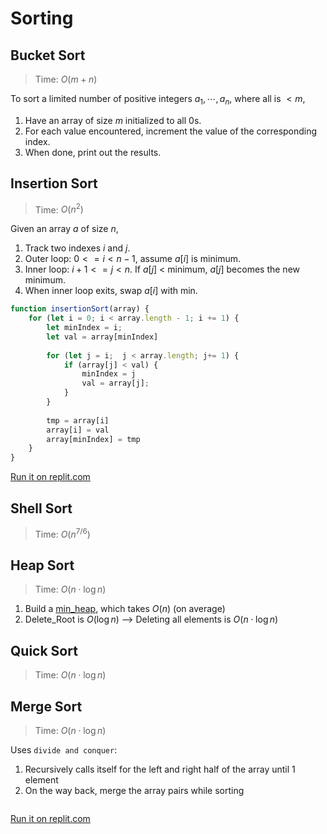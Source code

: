 # Sorting

## Bucket Sort
>Time: $O(m+n)$

To sort a limited number of positive integers $a_1,\cdots,a_n$, where all is $< m$,

1. Have an array of size $m$ initialized to all 0s.
2. For each value encountered, increment the value of the corresponding index.
3. When done, print out the results.
   


## Insertion Sort
> Time: $O(n^2)$

Given an array $a$ of size $n$,
1. Track two indexes $i$ and $j$. 
2. Outer loop: $0 <= i < n-1$, assume $a[i]$ is minimum.
3. Inner loop: $i+1 <= j < n$. If $a[j]$ < minimum, $a[j]$ becomes the new minimum.
4. When inner loop exits, swap $a[i]$ with min. 

```JavaScript
function insertionSort(array) {
	for (let i = 0; i < array.length - 1; i += 1) {
		let minIndex = i;
		let val = array[minIndex]
		
		for (let j = i;  j < array.length; j+= 1) {
			if (array[j] < val) {
				minIndex = j
				val = array[j];
            }
        }
				
		tmp = array[i]
		array[i] = val
        array[minIndex] = tmp
    }
}
```
[Run it on replit.com](https://replit.com/@leventoz/InsertionSort)

## Shell Sort
> Time: $O(n^{7/6})$

## Heap Sort
> Time: $O(n \cdot \log n )$

1. Build a [min_heap](6%20-%20Heap.md), which takes $O(n)$ (on average)
2. Delete_Root is $O(\log n)$ --> Deleting all elements is $O(n \cdot \log n )$

## Quick Sort
> Time: $O(n \cdot \log n )$

## Merge Sort
> Time: $O(n \cdot \log n )$

Uses `divide and conquer`:
1. Recursively calls itself for the left and right half of the array until 1 element
2. On the way back, merge the array pairs while sorting


```JavaScript

```
[Run it on replit.com](https://replit.com/@leventoz/MergeSort#index.js)

